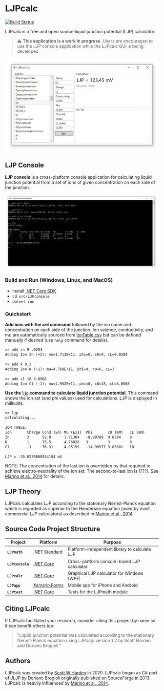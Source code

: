# LJPcalc

[![Build Status](https://dev.azure.com/swharden/swharden/_apis/build/status/swharden.LJPcalc?branchName=master)](https://dev.azure.com/swharden/swharden/_build/latest?definitionId=7&branchName=master)

LJPcalc is a free and open source liquid junction potential (LJP) calculator.

> ⚠️ **This application is a work in progress.** Users are encouraged to use the LJP console application while the LJPcalc GUI is being developed.

![](src/LJPcalc/screenshot.jpg)

## LJP Console

**LJP console** is a cross-platform console application for calculating liquid junction potential from a set of ions of given concentration on each side of the junction.

![](src/LJPconsole/screenshot.jpg)

### Build and Run (Windows, Linux, and MacOS)
* Install [.NET Core SDK](https://dotnet.microsoft.com/download)
* `cd src/LJPconsole`
* `dotnet run`

### Quickstart

**Add ions with the `add` command** followed by the ion name and concentration on each side of the junction. Ion valence, conductivity, and mu are automatically sourced from [IonTable.csv](IonTable.csv) but can be defined manually if desired (use `help` command for details).

```
>> add zn 9 .0284
Adding Ion Zn (+2): mu=1.713E+11, phi=0, c0=9, cL=0.0284

>> add k 0 3
Adding Ion K (+1): mu=4.769E+11, phi=0, c0=0, cL=3

>> add cl 18 3.0568
Adding Ion Cl (-1): mu=4.952E+11, phi=0, c0=18, cL=3.0568
```

**Use the `ljp` command to calculate liquid junction potential.** This command shows the ion set (and phi values) used for calculations. LJP is displayed in millivolts.

```
>> ljp
calculating...

ION TABLE:
Ion       Charge Cond (E4) Mu (E11)  Phi       c0 (mM)   cL (mM)
Zn        2      52.8      1.71304   -8.99789  0.0284    9
K         1      73.5      4.76926   3         3         0
Cl        -1     76.31     4.95159   -14.99577 3.05681   18

LJP = -20.8238808914194 mV
```

NOTE: The concentration of the last ion is overridden by that required to achieve electro-neutrality of the ion set. The second-to-last ion is (???). See [Marino et al., 2014](https://arxiv.org/abs/1403.3640) for details.

## LJP Theory 

LJPcalc calculates LJP according to the stationary Nernst-Planck equation which is regarded as superior to the Henderson equation (used by most commercial LJP calculators) as described in [Marino et al., 2014](https://arxiv.org/abs/1403.3640).

## Source Code Project Structure

Project | Platform | Purpose
---|---|---
**`LJPmath`** | [.NET Standard](https://docs.microsoft.com/en-us/dotnet/standard/net-standard) | Platform-independent library to calculate LJP
**`LJPconsole`** | [.NET Core](https://en.wikipedia.org/wiki/.NET_Core) | Cross-platform console-based LJP calculator
**`LJPcalc`** | [.NET Core](https://en.wikipedia.org/wiki/.NET_Core) | Graphical LJP calculator for Windows (WPF)
**`LJPapp`** | [Xamarin.Forms](https://dotnet.microsoft.com/apps/xamarin/xamarin-forms) | Mobile app for iPhone and Android
**`LJPtest`** | [.NET Core](https://en.wikipedia.org/wiki/.NET_Core) | Tests for the LJPmath module

## Citing LJPcalc

If LJPcalc facilitated your research, consider citing this project by name so it can benefit others too:

> "Liquid junction potential was calculated according to the stationary Nernst-Planck equation using LJPcalc version 1.2 by Scott Harden and Doriano Brogioli."

## Authors
LJPcalc was created by [Scott W Harden](http://swharden.com/) in 2020. LJPcalc began as C# port of [JLJP](https://github.com/swharden/JLJP) by [Doriano Brogioli](https://sites.google.com/site/dbrogioli/) originally published on SourceForge in 2013. LJPcalc is heavily influenced by [Marino et al., 2014](https://arxiv.org/abs/1403.3640).

